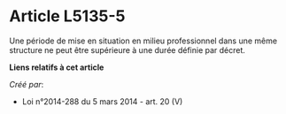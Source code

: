 # Article L5135-5

Une période de mise en situation en milieu professionnel dans une même structure ne peut être supérieure à une durée définie
par décret.

**Liens relatifs à cet article**

_Créé par_:

  - Loi n°2014-288 du 5 mars 2014 - art. 20 (V)
